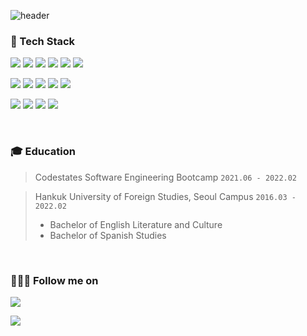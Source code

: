 ![header](https://capsule-render.vercel.app/api?type=slice&color=bbdefb&height=300&section=header&text=¡JennyKim🍟&fontSize=40&fontColor=212121)


### 💪 Tech Stack

<img src="https://img.shields.io/badge/JavaScript-F7DF1E?style=flat-square&logo=JavaScript&logoColor=black"/>  <img src="https://img.shields.io/badge/HTML-E34F26?style=flat-square&logo=HTML5&logoColor=white"/>  <img src="https://img.shields.io/badge/CSS-1572B6?style=flat-square&logo=CSS3&logoColor=white"/>  <img src="https://img.shields.io/badge/React-61DAFB?style=flat-square&logo=React&logoColor=navy"/>  <img src="https://img.shields.io/badge/express.js-000000?style=flat-square&logo=express&logoColor=white"/>  <img src="https://img.shields.io/badge/Node.js-339933?style=flat-square&logo=Node.js&logoColor=white"/> 

<img src="https://img.shields.io/badge/MySQL-4479A1?style=flat-square&logo=MySQL&logoColor=white"/>  <img src="https://img.shields.io/badge/MongoDB-47A248?style=flat-square&logo=MongoDB&logoColor=black"/>  <img src="https://img.shields.io/badge/Sequelize-52B0E7?style=flat-square&logo=Sequelize&logoColor=white"/>  <img src="https://img.shields.io/badge/Redux-764ABC?style=flat-square&logo=Redux&logoColor=white"/> <img src="https://img.shields.io/badge/Docker-2496ED?style=flat-square&logo=Docker&logoColor=white"/>

<img src="https://img.shields.io/badge/Storybook-FF4785?style=flat-square&logo=Storybook&logoColor=white"/>  <img src="https://img.shields.io/badge/styled--components-DB7093?style=flat-square&logo=styled-components&logoColor=white"/>  <img src="https://img.shields.io/badge/Figma-F24E1E?style=flat-square&logo=Figma&logoColor=white"/> <img src="https://img.shields.io/badge/Tailwind-06B6D4?style=flat-square&logo=Tailwind CSS&logoColor=white"/> 

<br />



### 🎓 Education

> Codestates Software Engineering Bootcamp `2021.06 - 2022.02`

> Hankuk University of Foreign Studies, Seoul Campus `2016.03 - 2022.02`
> - Bachelor of English Literature and Culture
> - Bachelor of Spanish Studies

<br />

### 👩🏻‍💻 Follow me on

<a href="https://velog.io/@jenjenhub/series/bootcamp"><img src="https://img.shields.io/badge/Tech%20Blog-11B48A?style=flat-square&logo=Vimeo&logoColor=white&link=https://velog.io/@jenjenhub/series/bootcamp"/></a>

<a href="https://jenjenhub.github.io/posts/how-to"><img src="https://img.shields.io/badge/Homepage-181717?style=flat-square&logo=Github&logoColor=white&link=https://jenjenhub.github.io/posts/how-to"/></a>

<!---
jenjenhub/jenjenhub is a ✨ special ✨ repository because its `README.md` (this file) appears on your GitHub profile.
You can click the Preview link to take a look at your changes.
--->
